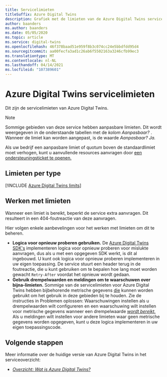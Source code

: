 ```yaml
---
title: Servicelimieten
titleSuffix: Azure Digital Twins
description: Grafiek met de limieten van de Azure Digital Twins service.
author: baanders
ms.author: baanders
ms.date: 05/05/2020
ms.topic: article
ms.service: digital-twins
ms.openlocfilehash: 46f378baad51e959f8b3c074cc24e5bbdfdd95d4
ms.sourcegitcommit: aa00fecfa3ad1c26ab6f5502163a3246cfb99ec3
ms.translationtype: MT
ms.contentlocale: nl-NL
ms.lasthandoff: 04/14/2021
ms.locfileid: "107389601"
---
```

# <a name="azure-digital-twins-service-limits"></a>Azure Digital Twins servicelimieten

Dit zijn de servicelimieten van Azure Digital Twins.

> [!NOTE]
> Sommige gebieden van deze service hebben aanpasbare limieten. Dit wordt weergegeven in de onderstaande tabellen met de *kolom Aanpasbaar?* . Wanneer de limiet kan worden aangepast, is de waarde *Aanpasbaar?* *Ja.*
>
> Als uw bedrijf een aanpasbare limiet of quotum boven de standaardlimiet moet verhogen, kunt u aanvullende resources aanvragen door [een ondersteuningsticket te openen.](https://ms.portal.azure.com/#blade/Microsoft_Azure_Support/HelpAndSupportBlade/newsupportrequest)

## <a name="limits-by-type"></a>Limieten per type

[!INCLUDE [Azure Digital Twins limits](../../includes/digital-twins-limits.md)]

## <a name="working-with-limits"></a>Werken met limieten

Wanneer een limiet is bereikt, beperkt de service extra aanvragen. Dit resulteert in een 404-foutreactie van deze aanvragen.

Hier volgen enkele aanbevelingen voor het werken met limieten om dit te beheren.
* **Logica voor opnieuw proberen gebruiken.** De [Azure Digital Twins SDK's](how-to-use-apis-sdks.md) implementeren logica voor opnieuw proberen voor mislukte aanvragen, dus als u met een opgegeven SDK werkt, is dit al ingebouwd. U kunt ook logica voor opnieuw proberen implementeren in uw eigen toepassing. De service stuurt een header terug in de foutreactie, die u kunt gebruiken om te bepalen hoe lang moet worden gewacht `Retry-After` voordat het opnieuw wordt gedaan.
* **Gebruik drempelwaarden en meldingen om te waarschuwen over bijna-limieten.** Sommige van de servicelimieten voor Azure Digital Twins hebben bijbehorende metrische gegevens [die](troubleshoot-metrics.md) kunnen worden gebruikt om het gebruik in deze gebieden bij te houden. Zie de instructies in Problemen oplossen: Waarschuwingen instellen als u drempelwaarden wilt configureren en een waarschuwing wilt instellen voor metrische gegevens wanneer een drempelwaarde [*wordt bereikt.*](troubleshoot-alerts.md) Als u meldingen wilt instellen voor andere limieten waar geen metrische gegevens worden opgegeven, kunt u deze logica implementeren in uw eigen toepassingscode.

## <a name="next-steps"></a>Volgende stappen

Meer informatie over de huidige versie van Azure Digital Twins in het serviceoverzicht:
* [*Overzicht: Wat is Azure Digital Twins?*](overview.md)

